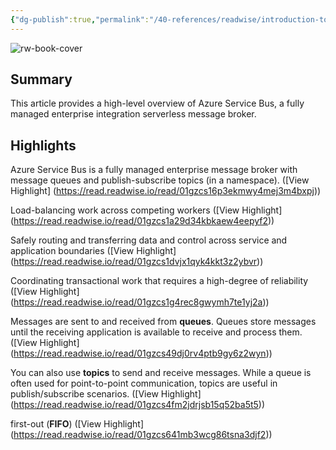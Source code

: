 ```yaml
---
{"dg-publish":true,"permalink":"/40-references/readwise/introduction-to-azure-service-bus-an-enterprise-message-broker-azure-service-bus/","tags":["rw/articles"]}
---
```


![rw-book-cover](https://learn.microsoft.com/en-us/media/logos/logo-ms-social.png)

## Summary

This article provides a high-level overview of Azure Service Bus, a fully managed enterprise integration serverless message broker.

## Highlights

Azure Service Bus is a fully managed enterprise message broker with message queues and publish-subscribe topics (in a namespace). ([View Highlight] (https://read.readwise.io/read/01gzcs16p3ekmwy4mej3m4bxpj))


Load-balancing work across competing workers ([View Highlight] (https://read.readwise.io/read/01gzcs1a29d34kbkaew4eepyf2))


Safely routing and transferring data and control across service and application boundaries ([View Highlight] (https://read.readwise.io/read/01gzcs1dvjx1qyk4kkt3z2ybvr))


Coordinating transactional work that requires a high-degree of reliability ([View Highlight] (https://read.readwise.io/read/01gzcs1g4rec8gwymh7te1yj2a))


Messages are sent to and received from **queues**. Queues store messages until the receiving application is available to receive and process them. ([View Highlight] (https://read.readwise.io/read/01gzcs49dj0rv4ptb9gy6z2wyn))


You can also use **topics** to send and receive messages. While a queue is often used for point-to-point communication, topics are useful in publish/subscribe scenarios. ([View Highlight] (https://read.readwise.io/read/01gzcs4fm2jdrjsb15q52ba5t5))


first-out (**FIFO**) ([View Highlight] (https://read.readwise.io/read/01gzcs641mb3wcg86tsna3djf2))


